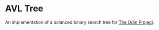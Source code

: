 # AVL Tree

An implementation of a balanced binary search tree for [The Odin Project](https://www.theodinproject.com/lessons/javascript-binary-search-trees).

